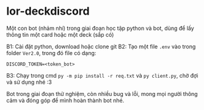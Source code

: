 # lor-deckdiscord

Một con bot (nhảm nhí) trong giai đoạn học tập python và bot, dùng để lấy thông tin một card hoặc một deck (sắp có)

B1: Cài đặt python, download hoặc clone git
B2: Tạo một file `.env` vào trong folder `Ver2.0`, trong đó file có dạng:

`DISCORD_TOKEN=<token_bot>`

B3: Chạy trong cmd `py -m pip install -r req.txt` và `py client.py`, chờ đợi và sử dụng nhé :3

Bot trong giai đoạn thử nghiệm, còn nhiều bug và lỗi, mong mọi người thông cảm và đóng góp để mình hoàn thành bot nhé.
